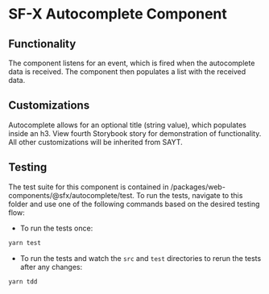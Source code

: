 # SF-X Autocomplete Component

## Functionality

The component listens for an event, which is fired when the autocomplete data is received.
The component then populates a list with the received data.

## Customizations

Autocomplete allows for an optional title (string value), which populates inside an h3. View fourth Storybook story for demonstration of functionality.
All other customizations will be inherited from SAYT.

## Testing

The test suite for this component is contained in /packages/web-components/@sfx/autocomplete/test.
To run the tests, navigate to this folder and use one of the following commands based on the desired testing flow:

- To run the tests once:

```sh
yarn test
```

- To run the tests and watch the `src` and `test` directories to rerun the tests after any changes:

```sh
yarn tdd
```
